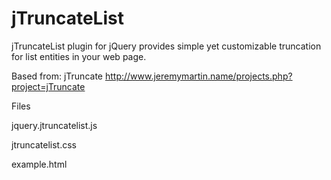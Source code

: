 jTruncateList
=============

 jTruncateList plugin for jQuery provides simple yet customizable truncation for list entities in your web page.
 
 Based from: jTruncate http://www.jeremymartin.name/projects.php?project=jTruncate
 
 
 Files
 
 jquery.jtruncatelist.js
 
 jtruncatelist.css
 
 example.html
 
